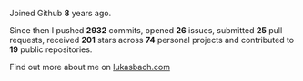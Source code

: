 Joined Github **8** years ago.

Since then I pushed **2932** commits, opened **26** issues, submitted **25** pull requests, received **201** stars across **74** personal projects and contributed to **19** public repositories.

Find out more about me on [lukasbach.com](https://lukasbach.com)
